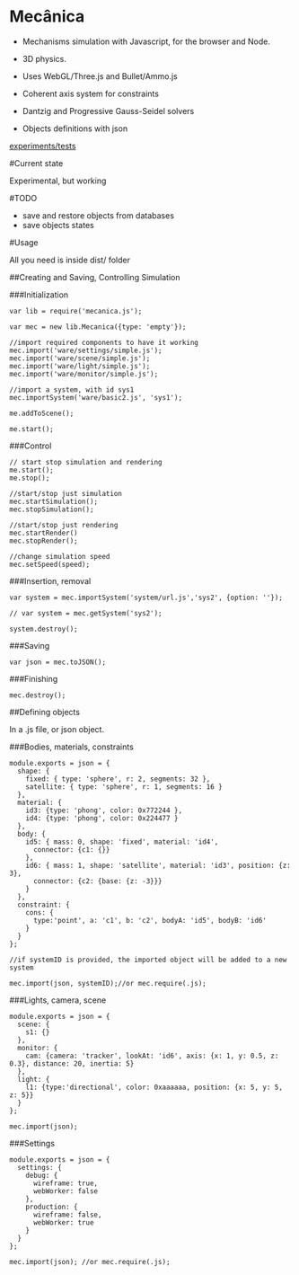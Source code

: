 Mecânica
========

- Mechanisms simulation with Javascript, for the browser and Node.

- 3D physics.

- Uses WebGL/Three.js and Bullet/Ammo.js

- Coherent axis system for constraints

- Dantzig and Progressive Gauss-Seidel solvers

- Objects definitions with json

[experiments/tests](https://nrox.github.io/mecanica/)

#Current state

Experimental, but working

#TODO

- save and restore objects from databases
- save objects states

#Usage

All you need is inside dist/ folder

##Creating and Saving, Controlling Simulation

###Initialization

    var lib = require('mecanica.js');

    var mec = new lib.Mecanica({type: 'empty'});

    //import required components to have it working
    mec.import('ware/settings/simple.js');
    mec.import('ware/scene/simple.js');
    mec.import('ware/light/simple.js');
    mec.import('ware/monitor/simple.js');

    //import a system, with id sys1
    mec.importSystem('ware/basic2.js', 'sys1');

    me.addToScene();

    me.start();

###Control

    // start stop simulation and rendering
    me.start();
    me.stop();

    //start/stop just simulation
    mec.startSimulation();
    mec.stopSimulation();

    //start/stop just rendering
    mec.startRender()
    mec.stopRender();

    //change simulation speed
    mec.setSpeed(speed);

###Insertion, removal

    var system = mec.importSystem('system/url.js','sys2', {option: ''});

    // var system = mec.getSystem('sys2');

    system.destroy();

###Saving

    var json = mec.toJSON();

###Finishing

    mec.destroy();

##Defining objects

In a .js file, or json object.

###Bodies, materials, constraints

    module.exports = json = {
      shape: {
        fixed: { type: 'sphere', r: 2, segments: 32 },
        satellite: { type: 'sphere', r: 1, segments: 16 }
      },
      material: {
        id3: {type: 'phong', color: 0x772244 },
        id4: {type: 'phong', color: 0x224477 }
      },
      body: {
        id5: { mass: 0, shape: 'fixed', material: 'id4',
          connector: {c1: {}}
        },
        id6: { mass: 1, shape: 'satellite', material: 'id3', position: {z: 3},
          connector: {c2: {base: {z: -3}}}
        }
      },
      constraint: {
        cons: {
          type:'point', a: 'c1', b: 'c2', bodyA: 'id5', bodyB: 'id6'
        }
      }
    };

    //if systemID is provided, the imported object will be added to a new system

    mec.import(json, systemID);//or mec.require(.js);

###Lights, camera, scene

    module.exports = json = {
      scene: {
        s1: {}
      },
      monitor: {
        cam: {camera: 'tracker', lookAt: 'id6', axis: {x: 1, y: 0.5, z: 0.3}, distance: 20, inertia: 5}
      },
      light: {
        l1: {type:'directional', color: 0xaaaaaa, position: {x: 5, y: 5, z: 5}}
      }
    };

    mec.import(json);


###Settings

    module.exports = json = {
      settings: {
        debug: {
          wireframe: true,
          webWorker: false
        },
        production: {
          wireframe: false,
          webWorker: true
        }
      }
    };

    mec.import(json); //or mec.require(.js);



